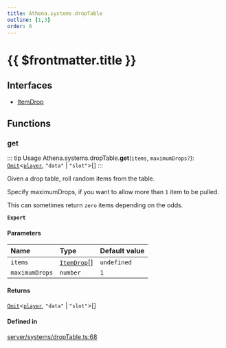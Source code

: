 ```yaml
---
title: Athena.systems.dropTable
outline: [1,3]
order: 0
---
```


# {{ $frontmatter.title }}


## Interfaces

- [ItemDrop](../interfaces/server_systems_dropTable_ItemDrop.md)

## Functions

### get

::: tip Usage
Athena.systems.dropTable.**get**(`items`, `maximumDrops?`): [`Omit`](server_player_inventory_Internal.md#Omit)<[`player`](server_config.md#player), ``"data"`` \| ``"slot"``\>[]
:::

Given a drop table, roll random items from the table.

Specify maximumDrops, if you want to allow more than `1` item to be pulled.

This can sometimes return `zero` items depending on the odds.

**`Export`**

#### Parameters

| Name | Type | Default value |
| :------ | :------ | :------ |
| `items` | [`ItemDrop`](../interfaces/server_systems_dropTable_ItemDrop.md)[] | `undefined` |
| `maximumDrops` | `number` | `1` |

#### Returns

[`Omit`](server_player_inventory_Internal.md#Omit)<[`player`](server_config.md#player), ``"data"`` \| ``"slot"``\>[]

#### Defined in

[server/systems/dropTable.ts:68](https://github.com/Stuyk/altv-athena/blob/70801b3/src/core/server/systems/dropTable.ts#L68)
